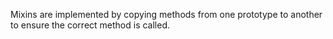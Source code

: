 Mixins are implemented by copying methods from one prototype to another to ensure the correct method is called.